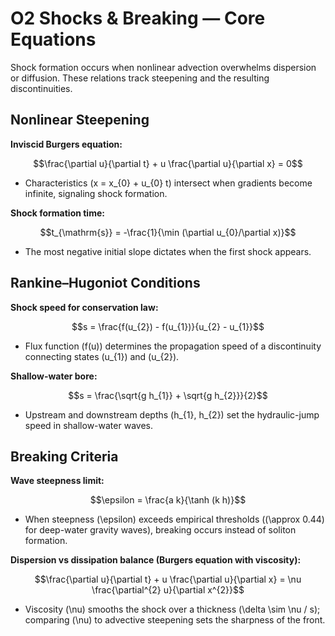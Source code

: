 # O2 Shocks & Breaking — Core Equations

Shock formation occurs when nonlinear advection overwhelms dispersion or diffusion. These relations track steepening and the resulting discontinuities.

## Nonlinear Steepening
**Inviscid Burgers equation:**

$$\frac{\partial u}{\partial t} + u \frac{\partial u}{\partial x} = 0$$

- Characteristics \(x = x_{0} + u_{0} t\) intersect when gradients become infinite, signaling shock formation.

**Shock formation time:**

$$t_{\mathrm{s}} = -\frac{1}{\min (\partial u_{0}/\partial x)}$$

- The most negative initial slope dictates when the first shock appears.

## Rankine–Hugoniot Conditions
**Shock speed for conservation law:**

$$s = \frac{f(u_{2}) - f(u_{1})}{u_{2} - u_{1}}$$

- Flux function \(f(u)\) determines the propagation speed of a discontinuity connecting states \(u_{1}\) and \(u_{2}\).

**Shallow-water bore:**

$$s = \frac{\sqrt{g h_{1}} + \sqrt{g h_{2}}}{2}$$

- Upstream and downstream depths \(h_{1}, h_{2}\) set the hydraulic-jump speed in shallow-water waves.

## Breaking Criteria
**Wave steepness limit:**

$$\epsilon = \frac{a k}{\tanh (k h)}$$

- When steepness \(\epsilon\) exceeds empirical thresholds (\(\approx 0.44\) for deep-water gravity waves), breaking occurs instead of soliton formation.

**Dispersion vs dissipation balance (Burgers equation with viscosity):**

$$\frac{\partial u}{\partial t} + u \frac{\partial u}{\partial x} = \nu \frac{\partial^{2} u}{\partial x^{2}}$$

- Viscosity \(\nu\) smooths the shock over a thickness \(\delta \sim \nu / s\); comparing \(\nu\) to advective steepening sets the sharpness of the front.
